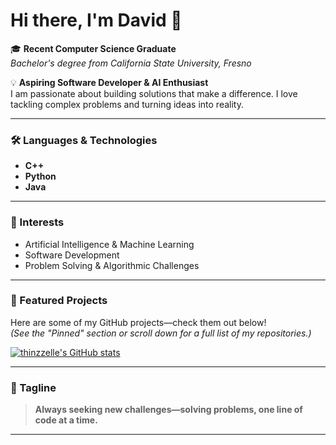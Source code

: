 # Hi there, I'm David 👋

🎓 **Recent Computer Science Graduate**  
_Bachelor's degree from California State University, Fresno_

💡 **Aspiring Software Developer & AI Enthusiast**  
I am passionate about building solutions that make a difference. I love tackling complex problems and turning ideas into reality.

---

### 🛠️ Languages & Technologies

- **C++**
- **Python**
- **Java**

---

### 🚀 Interests

- Artificial Intelligence & Machine Learning
- Software Development
- Problem Solving & Algorithmic Challenges

---

### 📌 Featured Projects

Here are some of my GitHub projects—check them out below!  
_(See the "Pinned" section or scroll down for a full list of my repositories.)_

[![thinzzelle's GitHub stats](https://github-readme-stats.vercel.app/api?username=thinzzelle&show_icons=true&theme=radical)](https://github.com/thinzzelle)

---

### 🧩 Tagline

> **Always seeking new challenges—solving problems, one line of code at a time.**

---

<!--
**thinzzelle/thinzzelle** is a ✨ special ✨ repository because its `README.md` (this file) appears on your GitHub profile.
-->
